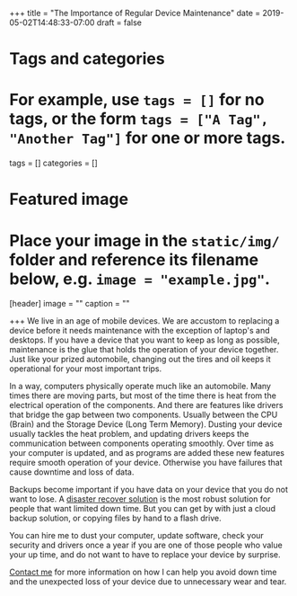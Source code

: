 +++
title = "The Importance of Regular Device Maintenance"
date = 2019-05-02T14:48:33-07:00
draft = false

# Tags and categories
# For example, use `tags = []` for no tags, or the form `tags = ["A Tag", "Another Tag"]` for one or more tags.
tags = []
categories = []

# Featured image
# Place your image in the `static/img/` folder and reference its filename below, e.g. `image = "example.jpg"`.
[header]
image = ""
caption = ""

+++
We live in an age of mobile devices. We are accustom to replacing a device before it needs maintenance with the exception of laptop's and desktops.
If you have a device that you want to keep as long as possible, maintenance is the glue that holds the operation of your device together.
Just like your prized automobile, changing out the tires and oil keeps it operational for your most important trips.

In a way, computers physically operate much like an automobile. Many times there are moving parts, but most of the time there is heat from the electrical operation of the components. And there are features like drivers that bridge the gap between two components. Usually between the CPU (Brain) and the Storage Device (Long Term Memory). Dusting your device usually tackles the heat problem, and updating drivers keeps the communication between components operating smoothly. Over time as your computer is updated, and as programs are added these new features require smooth operation of your device. Otherwise you have failures that cause downtime and loss of data.

Backups become important if you have data on your device that you do not want to lose. A [disaster recover solution](/publications/publication-disaster-recovery-backup) is the most robust solution for people that want limited down time. But you can get by with just a cloud backup solution, or copying files by hand to a flash drive.

You can hire me to dust your computer, update software, check your security and drivers once a year if you are one of those people who value your up time, and do not want to have to replace your device by surprise.

[Contact me](/#contact) for more information on how I can help you avoid down time and the unexpected loss of your device due to unnecessary wear and tear.
